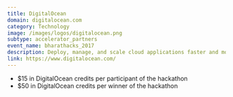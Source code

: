 ```yaml
---
title: DigitalOcean
domain: digitalocean.com
category: Technology
image: /images/logos/digitalocean.png
subtype: accelerator_partners
event_name: bharathacks_2017
description: Deploy, manage, and scale cloud applications faster and more efficiently on DigitalOcean. We make managing infrastructure easy for teams and businesses, whether you’re running one virtual machine or ten thousand.
link: https://www.digitalocean.com/
---
```


- $15 in DigitalOcean credits per participant of the hackathon
- $50 in DigitalOcean credits per winner of the hackathon